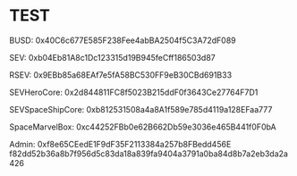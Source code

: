 # TEST
BUSD: 0x40C6c677E585F238Fee4abBA2504f5C3A72dF089

SEV: 0xb04Eb81A8c1Dc123315d19B945feCff186503d87

RSEV: 0x9EBb85a68EAf7e5fA58BC530FF9eB30CBd691B33

SEVHeroCore: 0x2d844811FC8f5023B215ddF0f3643Ce27764F7D1

SEVSpaceShipCore: 0xb812531508a4a8A1f589e785d4119a128EFaa777

SpaceMarvelBox: 0xc44252FBb0e62B662Db59e3036e465B441f0F0bA

Admin: 0xf8e65CEedE1F9dF35F2113384a257b8FBedd456E
f82dd52b36a8b7f956d5c83da18a839fa9404a3791a0ba84d8b7a2eb3da2a426

